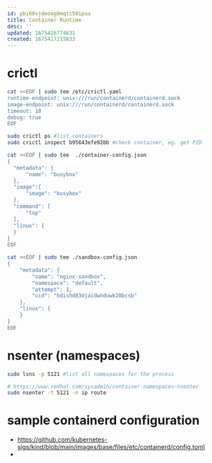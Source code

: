 ```yaml
---
id: pbi60vjdeoag9mqtc50ipua
title: Container Runtime
desc: ''
updated: 1675426774631
created: 1675417215833
---
```


# crictl 

```bash
cat <<EOF | sudo tee /etc/crictl.yaml
runtime-endpoint: unix:///run/containerd/containerd.sock
image-endpoint: unix:///run/containerd/containerd.sock
timeout: 10
debug: true
EOF

sudo crictl ps #list containers
sudo crictl inspect b95643efe92bb #check container, eg. get PID

cat <<EOF | sudo tee  ./container-config.json
{
  "metadata": {
      "name": "busybox"
  },
  "image":{
      "image": "busybox"
  },
  "command": [
      "top"
  ],
  "linux": {
  }
}
EOF

cat <<EOF | sudo tee ./sandbox-config.json
{
    "metadata": {
        "name": "nginx-sandbox",
        "namespace": "default",
        "attempt": 1,
        "uid": "hdishd83djaidwnduwk28bcsb"
    },
    "linux": {
    }
}
EOF

```



# nsenter (namespaces)


```bash
sudo lsns -p 5121 #list all namespaces for the process

# https://www.redhat.com/sysadmin/container-namespaces-nsenter
sudo nsenter -t 5121 -n ip route


```

# sample containerd configuration

- https://github.com/kubernetes-sigs/kind/blob/main/images/base/files/etc/containerd/config.toml
- 


